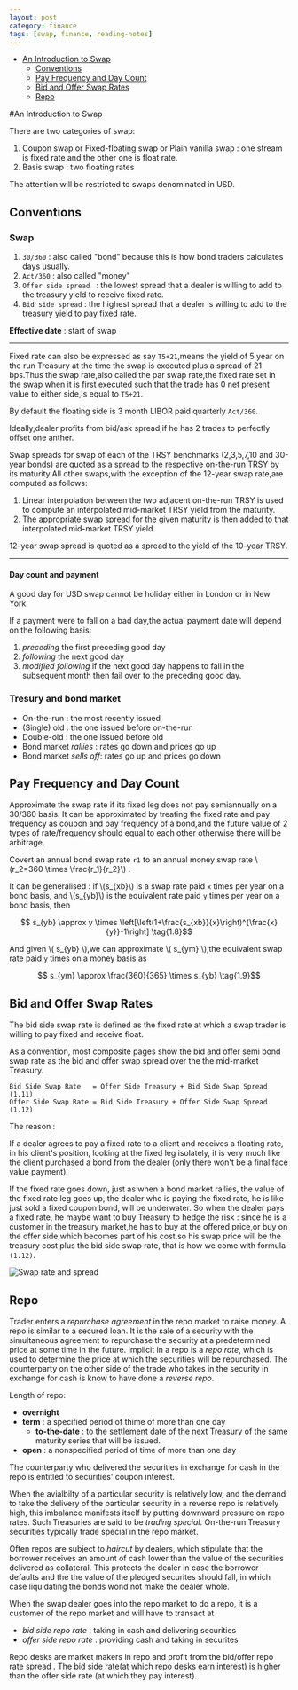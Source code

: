 ```yaml
---
layout: post
category: finance 
tags: [swap, finance, reading-notes]
---
```

- [An Introduction to Swap](#an-introduction-to-swap)
  - [Conventions](#conventions)
  - [Pay Frequency and Day Count](#pay-frequency-and-day-count)
  - [Bid and Offer Swap Rates](#bid-and-offer-swap-rates)
  - [Repo](#repo)
  
#An Introduction to Swap


There are two categories of swap:
 
1. Coupon swap or Fixed-floating swap or Plain vanilla swap : one stream is fixed rate and the other one is float rate.
1. Basis swap : two floating rates

The attention will be restricted to swaps denominated in USD.

## Conventions

### Swap

1. `30/360` : also called "bond" because this is how bond traders calculates days usually.
1. `Act/360` : also called "money"
1. `Offer side spread ` : the lowest spread that a dealer is willing to add to the treasury yield to receive fixed rate.
1. `Bid side spread` : the highest spread that a dealer is willing to add to the treasury yield to pay fixed rate.

**Effective date** : start of swap

----------

Fixed rate can also be expressed as say `T5+21`,means the yield of 5 year on the run Treasury at the time the swap is executed plus a spread of 21 bps.Thus the swap rate,also called the par swap rate,the fixed rate set in the swap when it is first executed such that the trade has 0 net present value to either side,is equal to `T5+21`.

By default the floating side is 3 month LIBOR paid quarterly `Act/360`.

Ideally,dealer profits from bid/ask spread,if he has 2 trades to perfectly offset one anther.

Swap spreads for swap of each of the TRSY benchmarks (2,3,5,7,10 and 30-year bonds) are quoted as a spread to the respective on-the-run TRSY by its maturity.All other swaps,with the exception of the 12-year swap rate,are computed as follows:

1. Linear interpolation between the two adjacent on-the-run TRSY is used to compute an interpolated mid-market TRSY yield from the maturity.
1. The appropriate swap spread for the given maturity is then added to that interpolated mid-market TRSY yield.

12-year swap spread is quoted as a spread to the yield of the 10-year TRSY.

----------

#### Day count and payment

A good day for USD swap cannot be holiday either in London or in New York.

If a payment were to fall on a bad day,the actual payment date will depend on the following basis:

1. *preceding* the first preceding good day 
1. *following* the next good day 
1. *modified following* if the next good day happens to fall in the subsequent month then fail over to the preceding good day.

### Tresury and bond market

- On-the-run : the most recently issued
- (Single) old : the one issued before on-the-run
- Double-old : the one issued before old
- Bond market *rallies* : rates go down and prices go up
- Bond market *sells off*: rates go up and prices go down

## Pay Frequency and Day Count

Approximate the swap rate if its fixed leg does not pay semiannually on a 30/360 basis. It can be approximated by treating the fixed rate and pay frequency as coupon and pay frequency of a bond,and the future value of 2 types of rate/frequency should equal to each other otherwise there will be arbitrage.

Covert an annual bond swap rate `r1` to an annual money swap rate \\(r_2=360 \times \frac{r_1}{r_2}\\) .

It can be generalised : if \\(s\_{xb}\\) is a swap rate paid `x` times per year on a bond basis, and \\(s\_{yb}\\) is the equivalent rate paid `y` times per year on a bond basis, then

$$ s_{yb} \approx  y \times \left[\left(1+\frac{s_{xb}}{x}\right)^{\frac{x}{y}}-1\right] \tag{1.8}$$

And given \\( s\_{yb} \\),we can approximate \\( s\_{ym} \\),the equivalent swap rate paid `y` times on a money basis as

$$ s_{ym} \approx \frac{360}{365} \times s_{yb} \tag{1.9}$$

## Bid and Offer Swap Rates

The bid side swap rate is defined as the fixed rate at which a swap trader is willing to pay fixed and receive float.

As a convention, most composite pages show the bid and offer semi bond swap rate as the bid and offer swap spread over the the mid-market Treasury.

    Bid Side Swap Rate   = Offer Side Treasury + Bid Side Swap Spread    (1.11)
    Offer Side Swap Rate = Bid Side Treasury + Offer Side Swap Spread    (1.12)

The reason :

If a dealer agrees to pay a fixed rate to a client and receives a floating rate, in his client's position, looking at the fixed leg isolately, it is very much like the client purchased a bond from the dealer (only there won't be a final face value payment).

If the fixed rate goes down, just as when a bond market rallies, the value of the fixed rate leg goes up, the dealer who is paying the fixed rate, he is like just sold a fixed coupon bond, will be underwater. So when the dealer pays a fixed rate, he maybe want to buy Treasury to hedge the risk : since he is a customer   in the treasury market,he has to buy at the offered price,or buy on the offer side,which becomes part of his cost,so his swap price will be the treasury cost plus the bid side swap rate, that is how we come with formula `(1.12)`. 

![Swap rate and spread](https://dl.dropboxusercontent.com/u/3349477/diagram/IRS/SwapRate.png)

## Repo

Trader enters a *repurchase agreement* in the repo market to raise money. A repo is similar to a secured loan. It is the sale of a security with the simultaneous agreement to repurchase the security at a predetermined price at some time in the future. Implicit in a repo is a *repo rate*, which is used to determine the price at which the securities will be repurchased. The counterparty on the other side of the trade who takes in the security in exchange for cash is know to have done a *reverse repo*.

Length of repo:

 - **overnight**
 - **term** : a specified period of thime of more than one day
     - **to-the-date** : to the settlement date of the next Treasury of the same maturity series that will be issued.
 - **open** : a nonspecified period of time of more than one day 

The counterparty who delivered the securities in exchange for cash in the repo is entitled to securities' coupon interest.

When the avialbilty of a particular security is relatively low, and the demand to take the delivery of the particular security in a reverse repo is relatively high, this imbalance manifests itself by putting downward pressure on repo rates. Such Treasuries are said to be *trading special*. On-the-run Treasury securities typically trade special in the repo market.

Often repos are subject to *haircut* by dealers, which stipulate that the borrower receives an amount of cash lower than the value of the securities delivered as collateral. This protects the dealer in case the borrower defaults and the the value of the pledged securites should fall, in which case liquidating the bonds wond not make the dealer whole.

When the swap dealer goes into the repo market to do a repo, it is a customer of the repo market and will have to transact at 

 - *bid side repo rate* : taking in cash and delivering securities
 - *offer side repo rate* : providing cash and taking in securites

Repo desks are market makers in repo and profit from the bid/offer repo rate spread . The bid side rate(at which repo desks earn interest) is higher than the offer side rate (at which they pay interest).

